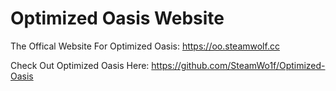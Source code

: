 # Optimized Oasis Website
The Offical Website For Optimized Oasis: https://oo.steamwolf.cc

Check Out Optimized Oasis Here:
https://github.com/SteamWo1f/Optimized-Oasis
